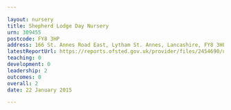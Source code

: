 ```yaml
---

layout: nursery
title: Shepherd Lodge Day Nursery
urn: 309455
postcode: FY8 3HP
address: 166 St. Annes Road East, Lytham St. Annes, Lancashire, FY8 3HP
latestReportUrl: https://reports.ofsted.gov.uk/provider/files/2454690/urn/309455.pdf
teaching: 0
development: 0
leadership: 2
outcomes: 0
overall: 2
date: 22 January 2015

---
```

